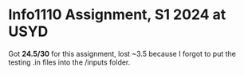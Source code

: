 # **Info1110 Assignment, S1 2024 at USYD**

Got **24.5/30** for this assignment, lost ~3.5 because I forgot to put the testing .in files into the /inputs folder. 
